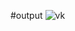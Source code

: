 #output
![vk](https://github.com/aditya11phatak/VK-Cricketing-Carrer/assets/168259017/8024db23-6c3a-4424-9ab8-6344c5b3420d)
